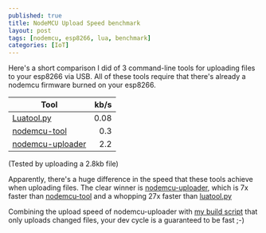 ```yaml
---
published: true
title: NodeMCU Upload Speed benchmark
layout: post
tags: [nodemcu, esp8266, lua, benchmark]
categories: [IoT]
---
```

Here's a short comparison I did of 3 command-line tools for uploading files to your esp8266 via USB. All of these tools require that there's already a nodemcu firmware burned on your esp8266.


| Tool             | kb/s          |
| ---------------- | -------------:|
| [Luatool.py](https://github.com/4refr0nt/luatool/tree/master/luatool)       |    0.08 |
| [nodemcu-tool](https://github.com/andidittrich/NodeMCU-Tool)     |      0.3 |
| [nodemcu-uploader](https://github.com/kmpm/nodemcu-uploader) |  	   2.2 |


(Tested by uploading a 2.8kb file)

Apparently, there's a huge difference in the speed that these tools achieve when uploading files. The clear winner is [nodemcu-uploader](https://github.com/kmpm/nodemcu-uploader), which is 7x faster than [nodemcu-tool](https://github.com/andidittrich/NodeMCU-Tool) and a whopping 27x faster than [luatool.py](https://github.com/4refr0nt/luatool/tree/master/luatool)

Combining the upload speed of nodemcu-uploader with [my build script](https://remcoder.github.io/2016/05/17/incremental-lua-uploads-for-nodemcu.html) that only uploads changed files, your dev cycle is a guaranteed to be fast ;-)